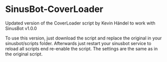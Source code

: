 # SinusBot-CoverLoader

Updated version of the CoverLoader script by Kevin Händel to work with SinusBot v1.0.0

To use this version, just download the script and replace the original in your sinusbot/scripts folder.
Afterwards just restart your sinusbot service to reload all scripts end re-enable the script.
The settings are the same as in the original script.
